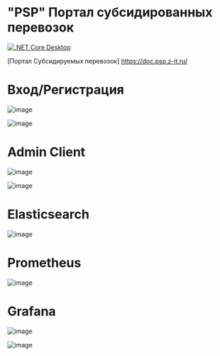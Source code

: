 # "PSP" Портал субсидированных перевозок

[![.NET Core Desktop](https://github.com/AleksandrKonst/PSP/actions/workflows/dotnet-desktop.yml/badge.svg)](https://github.com/AleksandrKonst/PSP/actions/workflows/dotnet-desktop.yml)

[Портал Субсидируемых перевозок] https://doc.psp.z-it.ru/

# Вход/Регистрация
![image](https://github.com/AleksandrKonst/PSP/assets/40522320/9365f0ef-2266-4a64-837b-891bac3b553f)

![image](https://github.com/AleksandrKonst/PSP/assets/40522320/d2b1e820-b382-4d03-99d5-2d4fc70240b7)

# Admin Client
![image](https://github.com/AleksandrKonst/PSP/assets/40522320/fda182f6-7a39-47c2-8bd3-fdc0d2433e75)

![image](https://github.com/AleksandrKonst/PSP/assets/40522320/918d99b1-5cd0-4a5d-ac8c-228c84ba4640)

# Elasticsearch
![image](https://github.com/AleksandrKonst/PSP/assets/40522320/45ec3720-1a9c-46b6-99d1-c92136ef39db)

# Prometheus
![image](https://github.com/AleksandrKonst/PSP/assets/40522320/0f584143-34b2-4241-9693-83ddb1789bb6)

# Grafana
![image](https://github.com/AleksandrKonst/PSP/assets/40522320/d887057d-2ee9-47e1-9934-7bb8b3a835a1)

![image](https://github.com/AleksandrKonst/PSP/assets/40522320/ac857895-df4d-4a8b-a9d8-dace2c517c90)
